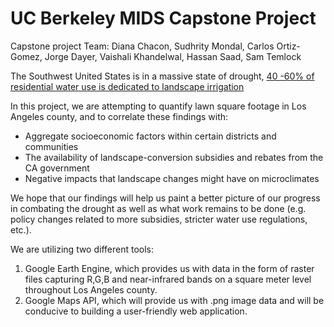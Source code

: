 # UC Berkeley MIDS Capstone Project
Capstone project Team: Diana Chacon, Sudhrity Mondal, Carlos Ortiz-Gomez, Jorge Dayer, Vaishali Khandelwal, Hassan Saad, Sam Temlock

The Southwest United States is in a massive state of drought, [40 -60% of residential water use is dedicated to landscape irrigation](https://ucanr.edu/sites/UrbanHort/Water_Use_of_Turfgrass_and_Landscape_Plant_Materials/Drought_and_Landscape_Water_Use_-_Some_Persspective/#:~:text=Lawns%2C%20which%20have%20been%20especially,annual%20residential%20water%20consumption%20statewide.)

In this project, we are attempting to quantify lawn square footage in Los Angeles county, and to correlate these findings with:
* Aggregate socioeconomic factors within certain districts and communities
* The availability of landscape-conversion subsidies and rebates from the CA government
* Negative impacts that landscape changes might have on microclimates

We hope that our findings will help us paint a better picture of our progress in combating the drought as well as what work remains to be done (e.g. policy changes related to more subsidies, stricter water use regulations, etc.).

We are utilizing two different tools:
1. Google Earth Engine, which provides us with data in the form of raster files capturing R,G,B and near-infrared bands on a square meter level throughout Los Angeles county.
2. Google Maps API, which will provide us with .png image data and will be conducive to building a user-friendly web application.

